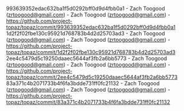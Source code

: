 993639352edac632ba1f5d0292bff0d9d4fbb0a1 - Zach Toogood (zrtoogood@gmail.com) - Zach Toogood (zrtoogood@gmail.com) - https://github.com/project-topaz/topaz/commit/993639352edac632ba1f5d0292bff0d9d4fbb0a1
1d2f2f02fbe130c95921d768783b4d2d25703ad3 - Zach Toogood (zrtoogood@gmail.com) - Zach Toogood (zrtoogood@gmail.com) - https://github.com/project-topaz/topaz/commit/1d2f2f02fbe130c95921d768783b4d2d25703ad3
2ee4c5479d5c19250daaec5644af3fb2a6bb5773 - Zach Toogood (zrtoogood@gmail.com) - Zach Toogood (zrtoogood@gmail.com) - https://github.com/project-topaz/topaz/commit/2ee4c5479d5c19250daaec5644af3fb2a6bb5773
83a371c4b2071733b4f6fa3bdde731ff0fc21132 - Zach Toogood (zrtoogood@gmail.com) - Zach Toogood (zrtoogood@gmail.com) - https://github.com/project-topaz/topaz/commit/83a371c4b2071733b4f6fa3bdde731ff0fc21132
